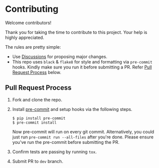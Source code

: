 <h1> Contributing </h1>

Welcome contributors! 

Thank you for taking the time to contribute to this project. Your help is highly appreciated.

The rules are pretty simple:

-   Use [Discussions](https://github.com/ashnair1/COCO-Assistant/discussions) for proposing major changes. 
-   This repo uses `black` & `flake8` for style and formatting via `pre-commit` hooks. Kindly make sure you run it before submitting a PR. Refer [Pull Request Process](#pull-request-process) below.

## Pull Request Process

1.  Fork and clone the repo. 
2.  Install [pre-commit](https://pre-commit.com/) and setup hooks via the following steps. 

        $ pip install pre-commit
        $ pre-commit install

    Now pre-commit will run on every git commit. Alternatively, you could just run `pre-commit run --all-files` after you're done. Please ensure you've run the pre-commit before submitting the PR.

3.  Confirm tests are passing by running `tox`.
4.  Submit PR to `dev` branch.
